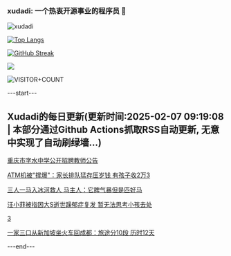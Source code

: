 ### xudadi: 一个热衷开源事业的程序员 👋

![xudadi](https://github-readme-stats-git-masterorgs-github-readme-stats-team.vercel.app/api?username=xudadi)

[![Top Langs](https://github-readme-stats.vercel.app/api/top-langs/?username=xudadi)](https://github.com/anuraghazra/github-readme-stats)

[![GitHub Streak](https://streak-stats.demolab.com?user=xudadi&locale=zh_Hans)](https://git.io/streak-stats)

![](https://raw.githubusercontent.com/xudadi/xudadi/main/assets/github-contribution-grid-snake.svg)

![VISITOR+COUNT](https://komarev.com/ghpvc/?username=xudadi&label=VISITOR+COUNT)


---start---

## Xudadi的每日更新(更新时间:2025-02-07 09:19:08 | 本部分通过Github Actions抓取RSS自动更新, 无意中实现了自动刷绿墙...)

[重庆市字水中学公开招聘教师公告](https://www.gongkaoleida.com/article/2280050)

[ATM机被"撑爆"：家长排队猛存压岁钱 有孩子收2万3](https://m.163.com/news/article/JNOC9NVI0001899O.html)

[三人一马入冰河救人 马主人：它脾气暴但是匹好马](https://m.163.com/news/article/JNO6VBL80512D3VJ.html)

[汪小菲被指因大S逝世躁郁症复发 暂无法思考小孩去处](https://m.163.com/news/article/JNOAAFO80530JPVV.html)

[3](https://m.163.com/touch/news/sub/domestic)

[一家三口从新加坡坐火车回成都：旅途分10段 历时12天](https://m.163.com/news/article/JNO83ESP053469M5.html)

---end---

